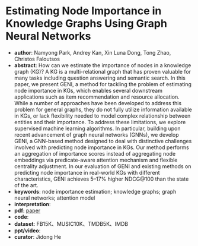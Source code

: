 # Estimating Node Importance in Knowledge Graphs Using Graph Neural Networks  
- **author**: Namyong Park, Andrey Kan, Xin Luna Dong, Tong Zhao, Christos Faloutsos
- **abstract**: How can we estimate the importance of nodes in a knowledge graph (KG)? A KG is a multi-relational graph that has proven valuable for many tasks including question answering and semantic search. In this paper, we present GENI, a method for tackling the problem of estimating node importance in KGs, which enables several downstream applications such as item recommendation and resource allocation. While a number of approaches have been developed to address this problem for general graphs, they do not fully utilize information available in KGs, or lack flexibility needed to model complex relationship between entities and their importance. To address these limitations, we explore supervised machine learning algorithms. In particular, building upon recent advancement of graph neural networks (GNNs), we develop GENI, a GNN-based method designed to deal with distinctive challenges involved with predicting node importance in KGs. Our method performs an aggregation of importance scores instead of aggregating node embeddings via predicate-aware attention mechanism and flexible centrality adjustment. In our evaluation of GENI and existing methods on predicting node importance in real-world KGs with different characteristics, GENI achieves 5–17% higher NDCG@100 than the state of the art.
- **keywords**: node importance estimation; knowledge graphs; graph neural networks; attention model
- **interpretation**:
- **pdf**: [paper](https://arxiv.org/abs/1905.08865)
- **code**: 
- **dataset**: FB15K、MUSIC10K、TMDB5K、IMDB
- **ppt/video**:
- **curator**: Jidong He
